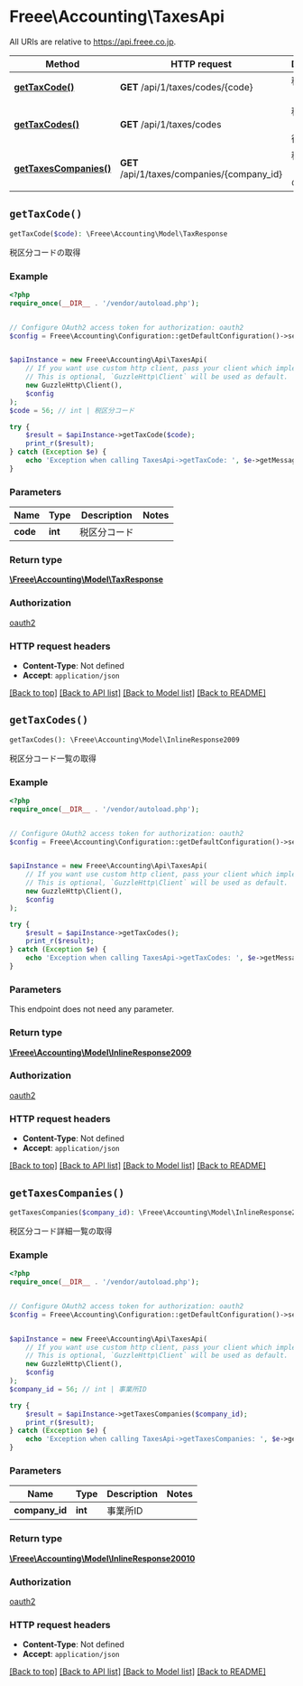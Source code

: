 # Freee\Accounting\TaxesApi

All URIs are relative to https://api.freee.co.jp.

Method | HTTP request | Description
------------- | ------------- | -------------
[**getTaxCode()**](TaxesApi.md#getTaxCode) | **GET** /api/1/taxes/codes/{code} | 税区分コードの取得
[**getTaxCodes()**](TaxesApi.md#getTaxCodes) | **GET** /api/1/taxes/codes | 税区分コード一覧の取得
[**getTaxesCompanies()**](TaxesApi.md#getTaxesCompanies) | **GET** /api/1/taxes/companies/{company_id} | 税区分コード詳細一覧の取得


## `getTaxCode()`

```php
getTaxCode($code): \Freee\Accounting\Model\TaxResponse
```

税区分コードの取得



### Example

```php
<?php
require_once(__DIR__ . '/vendor/autoload.php');


// Configure OAuth2 access token for authorization: oauth2
$config = Freee\Accounting\Configuration::getDefaultConfiguration()->setAccessToken('YOUR_ACCESS_TOKEN');


$apiInstance = new Freee\Accounting\Api\TaxesApi(
    // If you want use custom http client, pass your client which implements `GuzzleHttp\ClientInterface`.
    // This is optional, `GuzzleHttp\Client` will be used as default.
    new GuzzleHttp\Client(),
    $config
);
$code = 56; // int | 税区分コード

try {
    $result = $apiInstance->getTaxCode($code);
    print_r($result);
} catch (Exception $e) {
    echo 'Exception when calling TaxesApi->getTaxCode: ', $e->getMessage(), PHP_EOL;
}
```

### Parameters

Name | Type | Description  | Notes
------------- | ------------- | ------------- | -------------
 **code** | **int**| 税区分コード |

### Return type

[**\Freee\Accounting\Model\TaxResponse**](../Model/TaxResponse.md)

### Authorization

[oauth2](../../README.md#oauth2)

### HTTP request headers

- **Content-Type**: Not defined
- **Accept**: `application/json`

[[Back to top]](#) [[Back to API list]](../../README.md#endpoints)
[[Back to Model list]](../../README.md#models)
[[Back to README]](../../README.md)

## `getTaxCodes()`

```php
getTaxCodes(): \Freee\Accounting\Model\InlineResponse2009
```

税区分コード一覧の取得



### Example

```php
<?php
require_once(__DIR__ . '/vendor/autoload.php');


// Configure OAuth2 access token for authorization: oauth2
$config = Freee\Accounting\Configuration::getDefaultConfiguration()->setAccessToken('YOUR_ACCESS_TOKEN');


$apiInstance = new Freee\Accounting\Api\TaxesApi(
    // If you want use custom http client, pass your client which implements `GuzzleHttp\ClientInterface`.
    // This is optional, `GuzzleHttp\Client` will be used as default.
    new GuzzleHttp\Client(),
    $config
);

try {
    $result = $apiInstance->getTaxCodes();
    print_r($result);
} catch (Exception $e) {
    echo 'Exception when calling TaxesApi->getTaxCodes: ', $e->getMessage(), PHP_EOL;
}
```

### Parameters

This endpoint does not need any parameter.

### Return type

[**\Freee\Accounting\Model\InlineResponse2009**](../Model/InlineResponse2009.md)

### Authorization

[oauth2](../../README.md#oauth2)

### HTTP request headers

- **Content-Type**: Not defined
- **Accept**: `application/json`

[[Back to top]](#) [[Back to API list]](../../README.md#endpoints)
[[Back to Model list]](../../README.md#models)
[[Back to README]](../../README.md)

## `getTaxesCompanies()`

```php
getTaxesCompanies($company_id): \Freee\Accounting\Model\InlineResponse20010
```

税区分コード詳細一覧の取得



### Example

```php
<?php
require_once(__DIR__ . '/vendor/autoload.php');


// Configure OAuth2 access token for authorization: oauth2
$config = Freee\Accounting\Configuration::getDefaultConfiguration()->setAccessToken('YOUR_ACCESS_TOKEN');


$apiInstance = new Freee\Accounting\Api\TaxesApi(
    // If you want use custom http client, pass your client which implements `GuzzleHttp\ClientInterface`.
    // This is optional, `GuzzleHttp\Client` will be used as default.
    new GuzzleHttp\Client(),
    $config
);
$company_id = 56; // int | 事業所ID

try {
    $result = $apiInstance->getTaxesCompanies($company_id);
    print_r($result);
} catch (Exception $e) {
    echo 'Exception when calling TaxesApi->getTaxesCompanies: ', $e->getMessage(), PHP_EOL;
}
```

### Parameters

Name | Type | Description  | Notes
------------- | ------------- | ------------- | -------------
 **company_id** | **int**| 事業所ID |

### Return type

[**\Freee\Accounting\Model\InlineResponse20010**](../Model/InlineResponse20010.md)

### Authorization

[oauth2](../../README.md#oauth2)

### HTTP request headers

- **Content-Type**: Not defined
- **Accept**: `application/json`

[[Back to top]](#) [[Back to API list]](../../README.md#endpoints)
[[Back to Model list]](../../README.md#models)
[[Back to README]](../../README.md)
